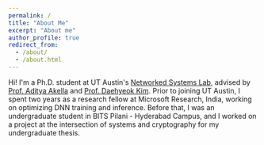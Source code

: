 ```yaml
---
permalink: /
title: "About Me"
excerpt: "About me"
author_profile: true
redirect_from: 
  - /about/
  - /about.html
---
```


Hi! I'm a Ph.D. student at UT Austin's [Networked Systems Lab](https://utns.cs.utexas.edu/), advised by [Prof. Aditya Akella](https://www.cs.utexas.edu/~akella/) and [Prof. Daehyeok Kim](https://daehyeok.kim/). Prior to joining UT Austin, I spent two years as a research fellow at Microsoft Research, India, working on optimizing DNN training and inference. Before that, I was an undergraduate student in BITS Pilani - Hyderabad Campus, and I worked on a project at the intersection of systems and cryptography for my undergraduate thesis. 
